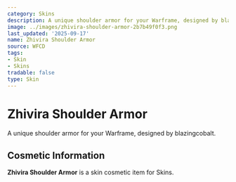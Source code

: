 ```yaml
---
category: Skins
description: A unique shoulder armor for your Warframe, designed by blazingcobalt.
image: ../images/zhivira-shoulder-armor-2b7b49f0f3.png
last_updated: '2025-09-17'
name: Zhivira Shoulder Armor
source: WFCD
tags:
- Skin
- Skins
tradable: false
type: Skin
---
```


# Zhivira Shoulder Armor

A unique shoulder armor for your Warframe, designed by blazingcobalt.

## Cosmetic Information

**Zhivira Shoulder Armor** is a skin cosmetic item for Skins.

